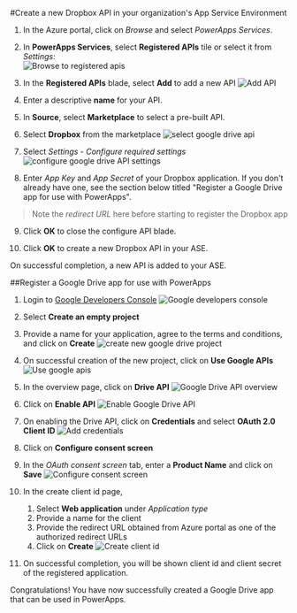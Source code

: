 <properties
	pageTitle="Add Google Drive API in PowerAps | Azure"
	description="Add a new Google Drive API in your organization's App Service Environment"
	services="powerapps"
	documentationCenter="" 
	authors="rajeshramabathiran"
	manager="dwrede"
	editor=""/>

<tags
   ms.service="powerapps"
   ms.devlang="na"
   ms.topic="article"
   ms.tgt_pltfrm="na"
   ms.workload="na" 
   ms.date="11/17/2015"
   ms.author="rajram"/>

#Create a new Dropbox API in your organization's App Service Environment

1. In the Azure portal, click on _Browse_ and select _PowerApps Services_. 

2. In **PowerApps Services**, select **Registered APIs** tile or select it from *Settings*:  
![Browse to registered apis][1]

3. In the **Registered APIs** blade, select **Add** to add a new API
![Add API][2]

4. Enter a descriptive **name** for your API.  
	
5. In **Source**, select **Marketplace** to select a pre-built API. 
	
6. Select **Dropbox** from the marketplace
![select google drive api][3]

7. Select *Settings - Configure required settings*
![configure google drive API settings][4]

8. Enter *App Key* and *App Secret* of your Dropbox application. If you don't already have one, see the section below titled "Register a Google Drive app for use with PowerApps". 
> Note the _redirect URL_ here before starting to register the Dropbox app

9. Click **OK** to close the configure API blade.

10. Click **OK** to create a new Dropbox API in your ASE.

On successful completion, a new API is added to your ASE.

##Register a Google Drive app for use with PowerApps

1. Login to [Google Developers Console][5]
![Google developers console][6]

2. Select **Create an empty project**

3. Provide a name for your application, agree to the terms and conditions, and click on **Create**
![create new google drive project][7]

4. On successful creation of the new project, click on **Use Google APIs**
![Use google apis][8]

5. In the overview page, click on **Drive API**
![Google Drive API overview][9]

6. Click on **Enable API**
![Enable Google Drive API][10]

7. On enabling the Drive API, click on **Credentials** and select **OAuth 2.0 Client ID**
![Add credentials][12]

8. Click on **Configure consent screen**

9. In the _OAuth consent screen_ tab, enter a **Product Name** and click on **Save**
![Configure consent screen][13]

10. In the create client id page,
	1. Select **Web application** under _Application type_
	2. Provide a name for the client
	3. Provide the redirect URL obtained from Azure portal as one of the authorized redirect URLs
	4. Click on **Create**
![Create client id][14] 

11. On successful completion, you will be shown client id and client secret of the registered application.

Congratulations! You have now successfully created a Google Drive app that can be used in PowerApps.

<!--References-->
[1]: ./media/powerapps-create-api-from-marketplace-googledrive/browse-to-registered-apis.PNG
[2]: ./media/powerapps-create-api-from-marketplace-googledrive/add-api.PNG
[3]: ./media/powerapps-create-api-from-marketplace-googledrive/select-googledrive-api.PNG
[4]: ./media/powerapps-create-api-from-marketplace-googledrive/configure-googledrive-api.PNG
[5]: https://console.developers.google.com/
[6]: ./media/powerapps-create-api-from-marketplace-googledrive/google-developers-console.PNG
[7]: ./media/powerapps-create-api-from-marketplace-googledrive/googledrive-create-project.PNG
[8]: ./media/powerapps-create-api-from-marketplace-googledrive/use-google-apis.PNG
[9]: ./media/powerapps-create-api-from-marketplace-googledrive/googledrive-api-overview.PNG
[10]: ./media/powerapps-create-api-from-marketplace-googledrive/enable-googledrive-api.PNG
[11]: ./media/powerapps-create-api-from-marketplace-googledrive/googledrive-api-credentials.PNG
[12]: ./media/powerapps-create-api-from-marketplace-googledrive/googledrive-api-credentials-add.PNG
[13]: ./media/powerapps-create-api-from-marketplace-googledrive/configure-consent-screen.PNG
[14]: ./media/powerapps-create-api-from-marketplace-googledrive/create-client-id.PNG